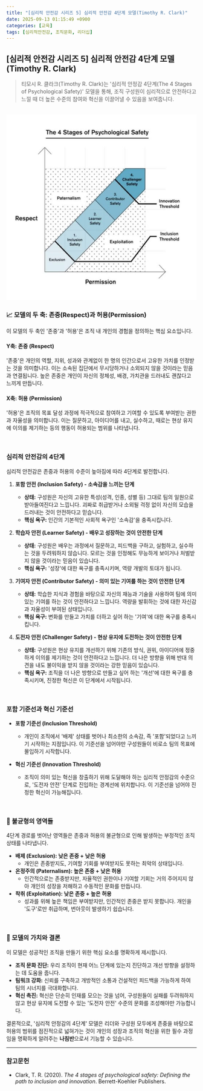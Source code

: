 ```yaml
---
title: "[심리적 안전감 시리즈 5] 심리적 안전감 4단계 모델(Timothy R. Clark)"
date: 2025-09-13 01:15:49 +0900
categories: [교육]
tags: [심리적안전감, 조직문화, 리더십]
---
```


## [심리적 안전감 시리즈 5] 심리적 안전감 4단계 모델(Timothy R. Clark)

> 티모시 R. 클라크(Timothy R. Clark)는 '심리적 안정감 4단계(The 4 Stages of Psychological Safety)' 모델을 통해, 조직 구성원이 심리적으로 안전하다고 느낄 때 더 높은 수준의 참여와 혁신을 이끌어낼 수 있음을 보여줍니다.

<br>![심리적 안전감 모델](/assets/psychological-safety.jpg)

### 📈 모델의 두 축: 존중(Respect)과 허용(Permission)

이 모델의 두 축인 '존중'과 '허용'은 조직 내 개인의 경험을 정의하는 핵심 요소입니다.

#### **Y축: 존중 (Respect)**
'존중'은 개인의 역할, 지위, 성과와 관계없이 한 명의 인간으로서 고유한 가치를 인정받는 것을 의미합니다. 이는 소속된 집단에서 무시당하거나 소외되지 않을 것이라는 믿음과 연결됩니다. 높은 존중은 개인이 자신의 정체성, 배경, 가치관을 드러내도 괜찮다고 느끼게 만듭니다.

#### **X축: 허용 (Permission)**
'허용'은 조직의 목표 달성 과정에 적극적으로 참여하고 기여할 수 있도록 부여받는 권한과 자율성을 의미합니다. 이는 질문하고, 아이디어를 내고, 실수하고, 때로는 현상 유지에 이의를 제기하는 등의 행동이 허용되는 범위를 나타냅니다.

<br>

### 심리적 안전감의 4단계

심리적 안전감은 존중과 허용의 수준이 높아짐에 따라 4단계로 발전합니다.

1.  **포함 안전 (Inclusion Safety) - 소속감을 느끼는 단계**
    * **상태:** 구성원은 자신의 고유한 특성(성격, 인종, 성별 등) 그대로 팀의 일원으로 받아들여진다고 느낍니다. 괴짜로 취급받거나 소외될 걱정 없이 자신의 모습을 드러내는 것이 안전하다고 믿습니다.
    * **핵심 욕구:** 인간의 기본적인 사회적 욕구인 '소속감'을 충족시킵니다.

2.  **학습자 안전 (Learner Safety) - 배우고 성장하는 것이 안전한 단계**
    * **상태:** 구성원은 배우는 과정에서 질문하고, 피드백을 구하고, 실험하고, 실수하는 것을 두려워하지 않습니다. 모르는 것을 인정해도 무능하게 보이거나 처벌받지 않을 것이라는 믿음이 있습니다.
    * **핵심 욕구:** '성장'에 대한 욕구를 충족시키며, 역량 개발의 토대가 됩니다.

3.  **기여자 안전 (Contributor Safety) - 의미 있는 기여를 하는 것이 안전한 단계**
    * **상태:** 학습한 지식과 경험을 바탕으로 자신의 재능과 기술을 사용하여 팀에 의미 있는 기여를 하는 것이 안전하다고 느낍니다. 역량을 발휘하는 것에 대한 자신감과 자율성이 부여된 상태입니다.
    * **핵심 욕구:** 변화를 만들고 가치를 더하고 싶어 하는 '기여'에 대한 욕구를 충족시킵니다.

4.  **도전자 안전 (Challenger Safety) - 현상 유지에 도전하는 것이 안전한 단계**
    * **상태:** 구성원은 현상 유지를 개선하기 위해 기존의 방식, 권위, 아이디어에 정중하게 이의를 제기하는 것이 안전하다고 느낍니다. 더 나은 방향을 위해 반대 의견을 내도 불이익을 받지 않을 것이라는 강한 믿음이 있습니다.
    * **핵심 욕구:** 조직을 더 나은 방향으로 만들고 싶어 하는 '개선'에 대한 욕구를 충족시키며, 진정한 혁신은 이 단계에서 시작됩니다.

<br>

### 포함 기준선과 혁신 기준선

* **포함 기준선 (Inclusion Threshold)**
    * 개인이 조직에서 '배제' 상태를 벗어나 최소한의 소속감, 즉 '포함'되었다고 느끼기 시작하는 지점입니다. 이 기준선을 넘어야만 구성원들이 비로소 팀의 목표에 몰입하기 시작합니다.

* **혁신 기준선 (Innovation Threshold)**
    * 조직이 의미 있는 혁신을 창출하기 위해 도달해야 하는 심리적 안정감의 수준으로, '도전자 안전' 단계로 진입하는 경계선에 위치합니다. 이 기준선을 넘어야 진정한 혁신이 가능해집니다.

<br>

### 🚫 불균형의 영역들

4단계 경로를 벗어난 영역들은 존중과 허용의 불균형으로 인해 발생하는 부정적인 조직 상태를 나타냅니다.

* **배제 (Exclusion): 낮은 존중 + 낮은 허용**
    * 개인은 존중받지도, 기여할 기회를 부여받지도 못하는 최악의 상태입니다.
* **온정주의 (Paternalism): 높은 존중 + 낮은 허용**
    * 인간적으로는 존중받지만, 자율적인 권한이나 기여할 기회는 거의 주어지지 않아 개인의 성장을 저해하고 수동적인 문화를 만듭니다.
* **착취 (Exploitation): 낮은 존중 + 높은 허용**
    * 성과를 위해 높은 책임은 부여받지만, 인간적인 존중은 받지 못합니다. 개인을 '도구'로만 취급하며, 번아웃이 발생하기 쉽습니다.

<br>

### 🧭 모델의 가치와 결론

이 모델은 성공적인 조직을 만들기 위한 핵심 요소를 명확하게 제시합니다.

* **조직 문화 진단:** 우리 조직이 현재 어느 단계에 있는지 진단하고 개선 방향을 설정하는 데 도움을 줍니다.
* **팀워크 강화:** 신뢰를 구축하고 개방적인 소통과 건설적인 피드백을 가능하게 하여 팀의 시너지를 극대화합니다.
* **혁신 촉진:** 혁신은 단순히 인재를 모으는 것을 넘어, 구성원들이 실패를 두려워하지 않고 현상 유지에 도전할 수 있는 '도전자 안전' 수준의 문화를 조성해야만 가능합니다.

결론적으로, '심리적 안정감의 4단계' 모델은 리더와 구성원 모두에게 존중을 바탕으로 허용의 범위를 점진적으로 넓혀가는 것이 개인의 성장과 조직의 혁신을 위한 필수 과정임을 명확하게 알려주는 **나침반**으로서 기능할 수 있습니다.

---

### 참고문헌

* Clark, T. R. (2020). *The 4 stages of psychological safety: Defining the path to inclusion and innovation*. Berrett-Koehler Publishers.
